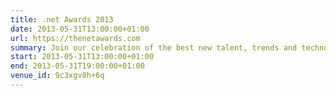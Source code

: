 ```yaml
---
title: .net Awards 2013
date: 2013-05-31T13:00:00+01:00
url: https://thenetawards.com
summary: Join our celebration of the best new talent, trends and technologies in the web design and development industry!
start: 2013-05-31T13:00:00+01:00
end: 2013-05-31T19:00:00+01:00
venue_id: 9c3xgv8h+6q
---
```

